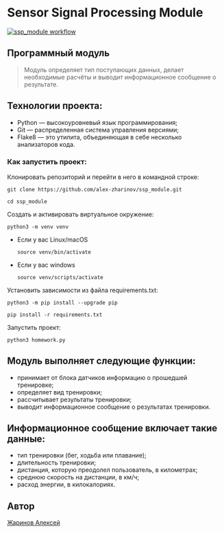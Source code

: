# Sensor Signal Processing Module

[![ssp_module workflow](https://github.com/alex-zharinov/ssp_module/actions/workflows/main.yml/badge.svg)](https://github.com/alex-zharinov/ssp_module/actions/workflows/main.yml)

## Программный модуль
> Модуль определяет тип поступающих данных, делает необходимые расчёты и выводит информационное сообщение о результате.

## Технологии проекта:
- Python — высокоуровневый язык программирования;
- Git — распределенная система управления версиями;
- Flake8 — это утилита, объединяющая в себе несколько анализаторов кода.

### Как запустить проект:
Клонировать репозиторий и перейти в него в командной строке:
```
git clone https://github.com/alex-zharinov/ssp_module.git
```
```
cd ssp_module
```
Cоздать и активировать виртуальное окружение:
```
python3 -m venv venv
```
* Если у вас Linux/macOS
    ```
    source venv/bin/activate
    ```
* Если у вас windows
    ```
    source venv/scripts/activate
    ```
Установить зависимости из файла requirements.txt:
```
python3 -m pip install --upgrade pip
```
```
pip install -r requirements.txt
```
Запустить проект:
```
python3 homework.py 
```

## Модуль выполняет следующие функции:
- принимает от блока датчиков информацию о прошедшей тренировке;
- определяет вид тренировки;
- рассчитывает результаты тренировки;
- выводит информационное сообщение о результатах тренировки.

## Информационное сообщение включает такие данные:
- тип тренировки (бег, ходьба или плавание);
- длительность тренировки;
- дистанция, которую преодолел пользователь, в километрах;
- среднюю скорость на дистанции, в км/ч;
- расход энергии, в килокалориях.

## Автор
[Жаринов Алексей](https://github.com/alex-zharinov)
